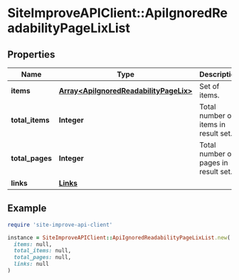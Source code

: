 # SiteImproveAPIClient::ApiIgnoredReadabilityPageLixList

## Properties

| Name | Type | Description | Notes |
| ---- | ---- | ----------- | ----- |
| **items** | [**Array&lt;ApiIgnoredReadabilityPageLix&gt;**](ApiIgnoredReadabilityPageLix.md) | Set of items. |  |
| **total_items** | **Integer** | Total number of items in result set. |  |
| **total_pages** | **Integer** | Total number of pages in result set. |  |
| **links** | [**Links**](Links.md) |  | [optional] |

## Example

```ruby
require 'site-improve-api-client'

instance = SiteImproveAPIClient::ApiIgnoredReadabilityPageLixList.new(
  items: null,
  total_items: null,
  total_pages: null,
  links: null
)
```

